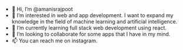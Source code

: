 - 👋 Hi, I’m @amanisrajpoot
- 👀 I’m interested in web and app development. I want to expand my knowledge in the field of machine learning and artificial intelligence.
- 🌱 I’m currently learning full stack web development using react.
- 💞️ I’m looking to collaborate for some apps that I have in my mind.
- 📫 You can reach me on instagram.

<!---
amanisrajpoot/amanisrajpoot is a ✨ special ✨ repository because its `README.md` (this file) appears on your GitHub profile.
You can click the Preview link to take a look at your changes.
--->
